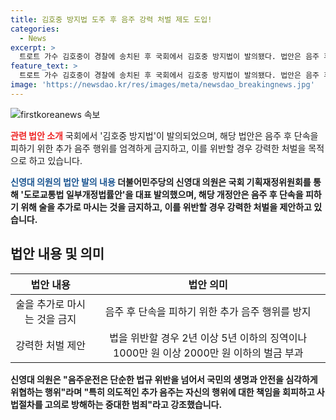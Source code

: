 ```yaml
---
title: 김호중 방지법 도주 후 음주 강력 처벌 제도 도입!
categories:
  - News
excerpt: >
  트로트 가수 김호중이 경찰에 송치된 후 국회에서 김호중 방지법이 발의됐다. 법안은 음주 후 단속 회피를 위한 추가 음주를 엄격히 금지하고, 위반 시 강력한 처벌을 목적으로 한다. 또한, 음주운전에 대한 경각심을 높이고 피해를 줄이기 위해 음주 후 추가 음주를 금지하고 경찰에게 엄괸 조치를 요청하는 내용이다. 김호중의 사건을 통해 음주운전 문제를 다시 고찰하고 법안을 통해 단속을 피하는 행위에 대한 철저한 규제가 필요하다는 뜻을 나타내고 있다.
feature_text: >
  트로트 가수 김호중이 경찰에 송치된 후 국회에서 김호중 방지법이 발의됐다. 법안은 음주 후 단속 회피를 위한 추가 음주를 엄격히 금지하고, 위반 시 강력한 처벌을 목적으로 한다. 또한, 음주운전에 대한 경각심을 높이고 피해를 줄이기 위해 음주 후 추가 음주를 금지하고 경찰에게 엄괸 조치를 요청하는 내용이다. 김호중의 사건을 통해 음주운전 문제를 다시 고찰하고 법안을 통해 단속을 피하는 행위에 대한 철저한 규제가 필요하다는 뜻을 나타내고 있다.
image: 'https://newsdao.kr/res/images/meta/newsdao_breakingnews.jpg'
---
```


<p><img src="https://newsdao.kr/res/images/meta/newsdao_breakingnews.jpg" alt="firstkoreanews 속보" /></p>

<p><b><span style="color: #ee2323;">관련 법안 소개</span></b>
국회에서 '김호중 방지법'이 발의되었으며, 해당 법안은 음주 후 단속을 피하기 위한 추가 음주 행위를 엄격하게 금지하고, 이를 위반할 경우 강력한 처벌을 목적으로 하고 있습니다.</p>

<p><b><span style="color: #1a5490;">신영대 의원의 법안 발의 내용</span><b>
더불어민주당의 신영대 의원은 국회 기획재정위원회를 통해 '도로교통법 일부개정법률안'을 대표 발의했으며, 해당 개정안은 음주 후 단속을 피하기 위해 술을 추가로 마시는 것을 금지하고, 이를 위반할 경우 강력한 처벌을 제안하고 있습니다.</p>

<h2 data-ke-size="size26">법안 내용 및 의미</h2>

<table>
<thead>
<tr>
<th style="text-align: center;">법안 내용</th>
<th style="text-align: center;">법안 의미</th>
</tr>
</thead>
<tbody>
<tr>
<td style="text-align: center;">술을 추가로 마시는 것을 금지</td>
<td style="text-align: center;">음주 후 단속을 피하기 위한 추가 음주 행위를 방지</td>
</tr>
<tr>
<td style="text-align: center;">강력한 처벌 제안</td>
<td style="text-align: center;">법을 위반할 경우 2년 이상 5년 이하의 징역이나 1000만 원 이상 2000만 원 이하의 벌금 부과</td>
</tr>
</tbody>
</table>

<p data-ke-size="size16">신영대 의원은 "음주운전은 단순한 법규 위반을 넘어서 국민의 생명과 안전을 심각하게 위협하는 행위"라며 "특히 의도적인 추가 음주는 자신의 행위에 대한 책임을 회피하고 사법절차를 고의로 방해하는 중대한 범죄"라고 강조했습니다.</p>


